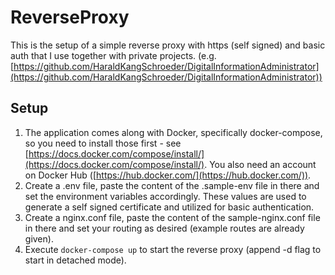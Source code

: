 # ReverseProxy

This is the setup of a simple reverse proxy with https (self signed) and basic auth that I use together with private projects. (e.g. [https://github.com/HaraldKangSchroeder/DigitalInformationAdministrator](https://github.com/HaraldKangSchroeder/DigitalInformationAdministrator))

## Setup
1. The application comes along with Docker, specifically docker-compose, so you need to install those first - see [https://docs.docker.com/compose/install/](https://docs.docker.com/compose/install/). You also need an account on Docker Hub ([https://hub.docker.com/](https://hub.docker.com/)).
2. Create a .env file, paste the content of the .sample-env file in there and set the environment variables accordingly. These values are used to generate a self signed certificate and utilized for basic authentication.
3. Create a nginx.conf file, paste the content of the sample-nginx.conf file in there and set your routing as desired (example routes are already given).
4. Execute `docker-compose up` to start the reverse proxy (append -d flag to start in detached mode).
